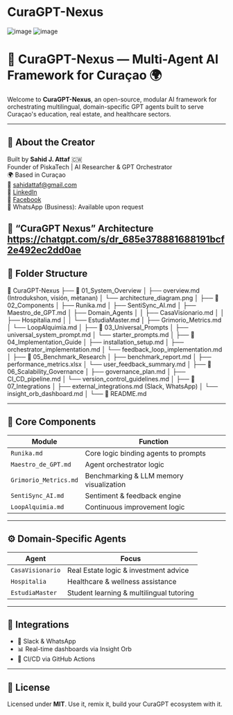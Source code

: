 # CuraGPT-Nexus

![image](https://github.com/user-attachments/assets/79ae4f0f-d052-4d20-b38b-1070f44ae713)
![image](https://github.com/user-attachments/assets/a1ea853f-b633-4576-b575-4be5a3e30e50)


# 🧠 CuraGPT-Nexus — Multi-Agent AI Framework for Curaçao 🌍

Welcome to **CuraGPT-Nexus**, an open-source, modular AI framework for orchestrating multilingual, domain-specific GPT agents built to serve Curaçao's education, real estate, and healthcare sectors.

---

## 👤 About the Creator

Built by **Sahid J. Attaf** 🇨🇼  
Founder of PiskaTech | AI Researcher & GPT Orchestrator  
🌍 Based in Curaçao  
📧 sahidattaf@gmail.com  
🔗 [LinkedIn](https://linkedin.com/in/sahidattaf)  
📘 [Facebook](https://facebook.com/YOUR_PAGE)  
📲 WhatsApp (Business): Available upon request

📁 “CuraGPT Nexus” Architecture  https://chatgpt.com/s/dr_685e378881688191bcf2e492ec2dd0ae
---

## 📁 Folder Structure



📂 CuraGPT-Nexus
├── 📁 01_System_Overview
│   ├── overview.md (Introdukshon, visión, mètanan)
│   └── architecture_diagram.png
│
├── 📁 02_Components
│   ├── Runika.md
│   ├── SentiSync_AI.md
│   ├── Maestro_de_GPT.md
│   ├── Domain_Agents
│   │   ├── CasaVisionario.md
│   │   ├── Hospitalia.md
│   │   └── EstudiaMaster.md
│   ├── Grimorio_Metrics.md
│   └── LoopAlquimia.md
│
├── 📁 03_Universal_Prompts
│   ├── universal_system_prompt.md
│   └── starter_prompts.md
│
├── 📁 04_Implementation_Guide
│   ├── installation_setup.md
│   ├── orchestrator_implementation.md
│   └── feedback_loop_implementation.md
│
├── 📁 05_Benchmark_Research
│   ├── benchmark_report.md
│   ├── performance_metrics.xlsx
│   └── user_feedback_summary.md
│
├── 📁 06_Scalability_Governance
│   ├── governance_plan.md
│   ├── CI_CD_pipeline.md
│   └── version_control_guidelines.md
│
├── 📁 07_Integrations
│   ├── external_integrations.md (Slack, WhatsApp)
│   └── insight_orb_dashboard.md
│
└── 📄 README.md

---

## 🧠 Core Components

| Module | Function |
|--------|----------|
| `Runika.md` | Core logic binding agents to prompts |
| `Maestro_de_GPT.md` | Agent orchestrator logic |
| `Grimorio_Metrics.md` | Benchmarking & LLM memory visualization |
| `SentiSync_AI.md` | Sentiment & feedback engine |
| `LoopAlquimia.md` | Continuous improvement logic |

---

## ⚙️ Domain-Specific Agents

| Agent | Focus |
|-------|-------|
| `CasaVisionario` | Real Estate logic & investment advice |
| `Hospitalia` | Healthcare & wellness assistance |
| `EstudiaMaster` | Student learning & multilingual tutoring |

---

## 📡 Integrations

- 💬 Slack & WhatsApp
- 📊 Real-time dashboards via Insight Orb
- 🔁 CI/CD via GitHub Actions

---

## 📜 License

Licensed under **MIT**. Use it, remix it, build your CuraGPT ecosystem with it.



